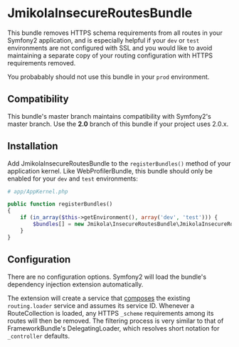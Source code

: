 # JmikolaInsecureRoutesBundle

This bundle removes HTTPS schema requirements from all routes in your Symfony2
application, and is especially helpful if your `dev` or `test` environments are
not configured with SSL and you would like to avoid maintaining a separate copy
of your routing configuration with HTTPS requirements removed.

You probabably should not use this bundle in your `prod` environment.

## Compatibility

This bundle's master branch maintains compatibility with Symfony2's master
branch. Use the **2.0** branch of this bundle if your project uses 2.0.x.

## Installation

Add JmikolaInsecureRoutesBundle to the `registerBundles()` method of your
application kernel. Like WebProfilerBundle, this bundle should only be enabled
for your `dev` and `test` environments:

``` php
# app/AppKernel.php

public function registerBundles()
{
    if (in_array($this->getEnvironment(), array('dev', 'test'))) {
        $bundles[] = new Jmikola\InsecureRoutesBundle\JmikolaInsecureRoutesBundle();
    }
}
```

## Configuration

There are no configuration options. Symfony2 will load the bundle's dependency
injection extension automatically.

The extension will create a service that [composes][] the existing
`routing.loader` service and assumes its service ID. Whenever a RouteCollection
is loaded, any HTTPS `_scheme` requirements among its routes will then be
removed. The filtering process is very similar to that of FrameworkBundle's
DelegatingLoader, which resolves short notation for `_controller` defaults.

  [composes]: http://en.wikipedia.org/wiki/Object_composition

